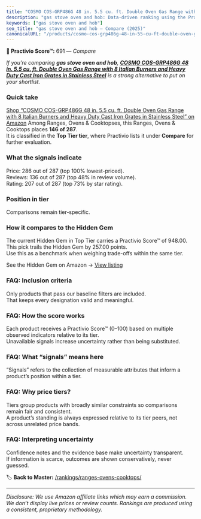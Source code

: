 ```yaml
---
title: "COSMO COS-GRP486G 48 in. 5.5 cu. ft. Double Oven Gas Range with 8 Italian Burners and Heavy Duty Cast Iron Grates in Stainless Steel"
description: "gas stove oven and hob: Data-driven ranking using the Practivio Score™. Positioned by quality, value, demand, findability, momentum."
keywords: ["gas stove oven and hob"]
seo_title: "gas stove oven and hob — Compare (2025)"
canonicalURL: "/products/cosmo-cos-grp486g-48-in-55-cu-ft-double-oven-gas-range-with-8-italian-burners-and-heavy-duty-cast-iron-grates-in-stainless-steel-B09S4KY6ZD/"
---
```


**🛒 Practivio Score™:** 691 — _Compare_


*If you're comparing **gas stove oven and hob**, **[COSMO COS-GRP486G 48 in. 5.5 cu. ft. Double Oven Gas Range with 8 Italian Burners and Heavy Duty Cast Iron Grates in Stainless Steel](https://www.amazon.com/dp/B09S4KY6ZD?tag=practivio-20)** is a strong alternative to put on your shortlist.*
### Quick take
[Shop “COSMO COS-GRP486G 48 in. 5.5 cu. ft. Double Oven Gas Range with 8 Italian Burners and Heavy Duty Cast Iron Grates in Stainless Steel” on Amazon](https://www.amazon.com/dp/B09S4KY6ZD?tag=practivio-20)
Among Ranges, Ovens & Cooktopses, this Ranges, Ovens & Cooktops places **146 of 287**.  
It is classified in the **Top Tier tier**, where Practivio lists it under **Compare** for further evaluation.

### What the signals indicate
Price: 286 out of 287 (top 100% lowest-priced).  
Reviews: 136 out of 287 (top 48% in review volume).  
Rating: 207 out of 287 (top 73% by star rating).  

### Position in tier
Comparisons remain tier-specific.

### How it compares to the Hidden Gem
The current Hidden Gem in Top Tier carries a Practivio Score™ of 948.00.  
This pick trails the Hidden Gem by 257.00 points.  
Use this as a benchmark when weighing trade-offs within the same tier.  

See the Hidden Gem on Amazon → [View listing](https://www.amazon.com/dp/B0002YTM0I?tag=practivio-20)

### FAQ: Inclusion criteria
Only products that pass our baseline filters are included.  
That keeps every designation valid and meaningful.

### FAQ: How the score works
Each product receives a Practivio Score™ (0–100) based on multiple observed indicators relative to its tier.  
Unavailable signals increase uncertainty rather than being substituted.

### FAQ: What “signals” means here
“Signals” refers to the collection of measurable attributes that inform a product’s position within a tier.

### FAQ: Why price tiers?
Tiers group products with broadly similar constraints so comparisons remain fair and consistent.  
A product’s standing is always expressed relative to its tier peers, not across unrelated price bands.

### FAQ: Interpreting uncertainty
Confidence notes and the evidence base make uncertainty transparent.  
If information is scarce, outcomes are shown conservatively, never guessed.

<!-- Missing template for Compare/CompareWithinPriceClass -->


🏷️ **Back to Master:** [/rankings/ranges-ovens-cooktops/](/rankings/ranges-ovens-cooktops/)

---
_Disclosure: We use Amazon affiliate links which may earn a commission. We don’t display live prices or review counts. Rankings are produced using a consistent, proprietary methodology._
